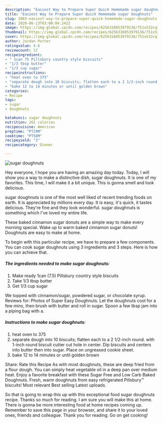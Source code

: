 ```yaml
---
description: "Easiest Way to Prepare Super Quick Homemade sugar doughnuts"
title: "Easiest Way to Prepare Super Quick Homemade sugar doughnuts"
slug: 1003-easiest-way-to-prepare-super-quick-homemade-sugar-doughnuts
date: 2020-06-13T03:00:04.242Z
image: https://img-global.cpcdn.com/recipes/6256316053979136/751x532cq70/sugar-doughnuts-recipe-main-photo.jpg
thumbnail: https://img-global.cpcdn.com/recipes/6256316053979136/751x532cq70/sugar-doughnuts-recipe-main-photo.jpg
cover: https://img-global.cpcdn.com/recipes/6256316053979136/751x532cq70/sugar-doughnuts-recipe-main-photo.jpg
author: Jordan Porter
ratingvalue: 4.6
reviewcount: 12
recipeingredient:
- " 1can 75 Pillsbury country style biscuits"
- "1/3 tbsp butter"
- "1/3 cup sugar"
recipeinstructions:
- "heat oven to 375"
- "separate dough into 10 biscuits; flatten each to a 2 1/2-inch round. with 1-inch round biscuit cutter cut hole in center. Dip biscuits and centers into butter then into sugar. Place on ungreased cookie sheet."
- "bake 12 to 14 minutes or until golden brown"
categories:
- Recipe
tags:
- sugar
- doughnuts

katakunci: sugar doughnuts 
nutrition: 261 calories
recipecuisine: American
preptime: "PT29M"
cooktime: "PT58M"
recipeyield: "3"
recipecategory: Dinner

---
```



![sugar doughnuts](https://img-global.cpcdn.com/recipes/6256316053979136/751x532cq70/sugar-doughnuts-recipe-main-photo.jpg)

Hey everyone, I hope you are having an amazing day today. Today, I will show you a way to make a distinctive dish, sugar doughnuts. It is one of my favorites. This time, I will make it a bit unique. This is gonna smell and look delicious.

sugar doughnuts is one of the most well liked of recent trending foods on earth. It is appreciated by millions every day. It is easy, it's quick, it tastes delicious. They're fine and they look wonderful. sugar doughnuts is something which I've loved my entire life.

These baked cinnamon sugar donuts are a simple way to make every morning special. Wake up to warm baked cinnamon sugar donuts! Doughnuts are easy to make at home.


To begin with this particular recipe, we have to prepare a few components. You can cook sugar doughnuts using 3 ingredients and 3 steps. Here is how you can achieve that.

<!--inarticleads1-->

##### The ingredients needed to make sugar doughnuts:

1. Make ready  1can (7.5) Pillsbury country style biscuits
1. Take 1/3 tbsp butter
1. Get 1/3 cup sugar


We topped with cinnamon/sugar, powdered sugar, or chocolate syrup. Reviews for: Photos of Super Easy Doughnuts. Let the doughnuts cool for a few mins, then brush with butter and roll in sugar. Spoon a few tbsp jam into a piping bag with a. 

<!--inarticleads2-->

##### Instructions to make sugar doughnuts:

1. heat oven to 375
1. separate dough into 10 biscuits; flatten each to a 2 1/2-inch round. with 1-inch round biscuit cutter cut hole in center. Dip biscuits and centers into butter then into sugar. Place on ungreased cookie sheet.
1. bake 12 to 14 minutes or until golden brown


Share: Rate this Recipe As with most doughnuts, these are deep fried from a flour dough. You can simply heat vegetable oil in a deep pan over medium heat. Enjoy a favorite breakfast with these Sugar Free and Low Carb Baked Doughnuts. Fresh, warm doughnuts from easy refrigerated Pillsbury™ biscuits! Most relevant Best selling Latest uploads. 

So that is going to wrap this up with this exceptional food sugar doughnuts recipe. Thanks so much for reading. I am sure you will make this at home. There is gonna be more interesting food at home recipes coming up. Remember to save this page in your browser, and share it to your loved ones, friends and colleague. Thank you for reading. Go on get cooking!
